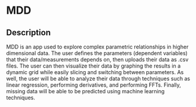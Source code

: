 # MDD

## Description
MDD is an app used to explore complex parametric relationships in higher dimensional data. The user defines the parameters (dependent variables)
that their data/measurements depends on, then uploads their data as .csv files. The user can then visualize their data by graphing the results 
in a dynamic grid while easily slicing and switching between parameters. As well, the user will be able to analyze their data through techniques
such as linear regression, performing derivatives, and performing FFTs. Finally, missing data will be able to be predicted using machine learning 
techniques.
